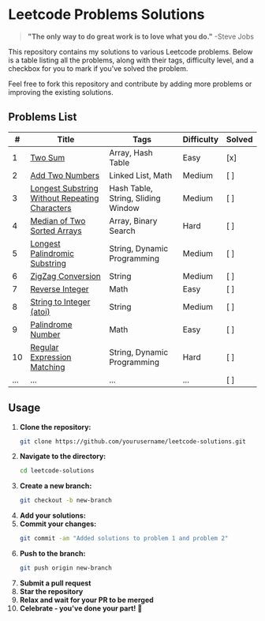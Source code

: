 # Leetcode Problems Solutions

> **"The only way to do great work is to love what you do."** -Steve Jobs 

This repository contains my solutions to various Leetcode problems. Below is a table listing all the problems, along with their tags, difficulty level, and a checkbox for you to mark if you've solved the problem. 

Feel free to fork this repository and contribute by adding more problems or improving the existing solutions.

## Problems List

| #   | Title                                                   | Tags                 | Difficulty | Solved |
|-----|---------------------------------------------------------|----------------------|------------|--------|
| 1   | [Two Sum](https://leetcode.com/problems/two-sum/)       | Array, Hash Table    | Easy       | [x]    |
| 2   | [Add Two Numbers](https://leetcode.com/problems/add-two-numbers/) | Linked List, Math   | Medium     | [ ]    |
| 3   | [Longest Substring Without Repeating Characters](https://leetcode.com/problems/longest-substring-without-repeating-characters/) | Hash Table, String, Sliding Window | Medium     | [ ]    |
| 4   | [Median of Two Sorted Arrays](https://leetcode.com/problems/median-of-two-sorted-arrays/) | Array, Binary Search | Hard       | [ ]    |
| 5   | [Longest Palindromic Substring](https://leetcode.com/problems/longest-palindromic-substring/) | String, Dynamic Programming | Medium     | [ ]    |
| 6   | [ZigZag Conversion](https://leetcode.com/problems/zigzag-conversion/) | String              | Medium     | [ ]    |
| 7   | [Reverse Integer](https://leetcode.com/problems/reverse-integer/) | Math                | Easy       | [ ]    |
| 8   | [String to Integer (atoi)](https://leetcode.com/problems/string-to-integer-atoi/) | String              | Medium     | [ ]    |
| 9   | [Palindrome Number](https://leetcode.com/problems/palindrome-number/) | Math                | Easy       | [ ]    |
| 10  | [Regular Expression Matching](https://leetcode.com/problems/regular-expression-matching/) | String, Dynamic Programming | Hard   | [ ]    |
| ... | ...                                                     | ...                  | ...        | [ ]    |

## Usage

1. **Clone the repository:**
    ```sh
    git clone https://github.com/yourusername/leetcode-solutions.git
    ```
2. **Navigate to the directory:**
    ```sh
    cd leetcode-solutions
    ```
3. **Create a new branch:**
    ```sh
    git checkout -b new-branch
    ```
4. **Add your solutions:**
5. **Commit your changes:**
    ```sh
    git commit -am "Added solutions to problem 1 and problem 2"
    ```
6. **Push to the branch:**
    ```sh
    git push origin new-branch
    ```
7. **Submit a pull request**
8. **Star the repository**
9. **Relax and wait for your PR to be merged**
10. **Celebrate - you've done your part! 🎉**
    